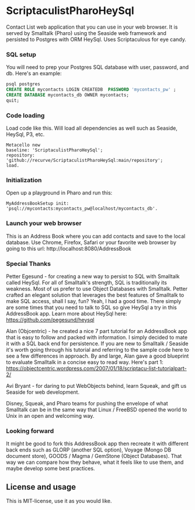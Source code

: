 # ScriptaculistPharoHeySql
Contact List web application that you can use in your web browser. It is served by Smalltalk (Pharo) using the Seaside web framework and persisted to Postgres with ORM HeySql. Uses Scriptaculous for eye candy. 

### SQL setup

You will need to prep your Postgres SQL database with user, password, and db. Here's an example:

```sql
psql postgres
CREATE ROLE mycontacts LOGIN CREATEDB  PASSWORD 'mycontacts_pw' ;
CREATE DATABASE mycontacts_db OWNER mycontacts;
quit;
```

### Code loading

Load code like this. Will load all dependencies as well such as Seaside, HeySql, P3, etc.

```smalltalk
Metacello new
baseline: 'ScriptaculistPharoHeySql';
repository: 'github://recurve/ScriptaculistPharoHeySql:main/repository';
load.
```

### Initialization

Open up a playground in Pharo and run this:

```smalltalk
MyAddressBookSetup init: 'psql://mycontacts:mycontacts_pw@localhost/mycontacts_db'.
```

### Launch your web browser

This is an Address Book where you can add contacts and save to the local database. Use Chrome, Firefox, Safari or your favorite web browser by going to this url: http://localhost:8080/AddressBook

### Special Thanks

Petter Egesund - for creating a new way to persist to SQL with Smalltalk called HeySql. For all of Smalltalk's strength, SQL is traditionally its weakness. Most of us prefer to use Object Databases with Smalltalk. Petter crafted an elegant solution that leverages the best features of Smalltalk to make SQL access, shall I say, fun? Yeah, I had a good time. There simply are some times that you need to talk to SQL so give HeySql a try in this AddressBook app. Learn more about HeySql here: https://github.com/pegesund/heysql

Alan (Objcentric) - he created a nice 7 part tutorial for an AddressBook app that is easy to follow and packed with information. I simply decided to mate it with a SQL back end for persistence. If you are new to Smalltalk / Seaside it's worth going through his tutorial and referring to the sample code here to see a few differences in approach. By and large, Alan gave a good blueprint to evaluate Smalltalk in a concise easy to read way. Here's part 1: https://objectcentric.wordpress.com/2007/01/18/scriptacu-list-tutorialpart-2/

Avi Bryant - for daring to put WebObjects behind, learn Squeak, and gift us Seaside for web development. 

Disney, Squeak, and Pharo teams for pushing the envelope of what Smalltalk can be in the same way that Linux / FreeBSD opened the world to Unix in an open and welcoming way. 

### Looking forward

It might be good to fork this AddressBook app then recreate it with different back ends such as GLORP (another SQL option), Voyage (Mongo DB document store), GOODS / Magma / GemStone (Object Databases). That way we can compare how they behave, what it feels like to use them, and maybe develop some best practices. 

## License and usage

This is MIT-license, use it as you would like.
